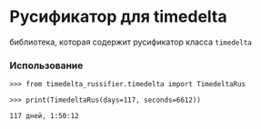 # Русификатор для timedelta
библиотека, которая содержит русификатор класса `timedelta`
      
### Использование
`>>> from timedelta_russifier.timedelta import TimedeltaRus`

`>>> print(TimedeltaRus(days=117, seconds=6612))`

`117 дней, 1:50:12`

